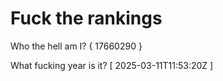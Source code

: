 # Fuck the rankings

Who the hell am I?
{ 17660290 }

What fucking year is it?
[ 2025-03-11T11:53:20Z ]
